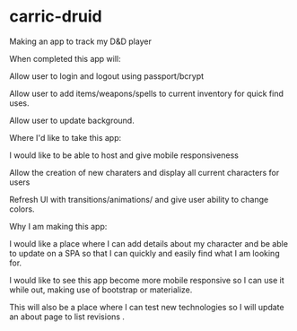 # carric-druid
Making an app to track my D&amp;D player

When completed this app will: 

  Allow user to login and logout using passport/bcrypt
  
  Allow user to add items/weapons/spells to current inventory for quick find uses.
  
  Allow user to update background.
  
Where I'd like to take this app:

  I would like to be able to host and give mobile responsiveness
  
  Allow the creation of new charaters and display all current characters for users
  
  Refresh UI with transitions/animations/ and give user ability to change colors. 
  
Why I am making this app:

  I would like a place where I can add details about my character and be able to update on a SPA so that I can quickly 
  and easily find what I am looking for. 
  
  I would like to see this app become more mobile responsive so I can use it while out, making use of bootstrap or materialize.
  
  This will also be a place where I can test new technologies so I will update an about page to list revisions .
